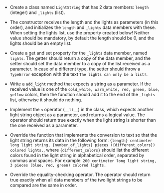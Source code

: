 * Create a class named `LightString` that has 2 data members: `length` (integer) and `_lights` (list).

* The constructor receives the length and the lights as parameters (in this order), and initializes the `length` and `_lights` data members with these. When setting the lights list, use the property created below! Neither value should be mandatory, by default the length should be 0, and the lights should be an empty list.

* Create a get and set property for the `_lights` data member, named `lights`. The getter should return a copy of the data member, and the setter should set the data member to a copy of the list received as a parameter. In case of a different type, the setter should throw a `TypeError` exception with the text `The lights can only be a list!`.

* Write a `add_light` method that expects a string as a parameter. If the received value is one of the `cold_white, warm_white, red, green, blue, yellow` colors, then the function should add it to the end of the `_lights` list, otherwise it should do nothing.

* Implement the `<` operator (`__lt__`) in the class, which expects another light string object as a parameter, and returns a logical value. The operator should return true exactly when the light string is shorter than the one received as a parameter.

* Override the function that implements the conversion to text so that the light string returns its data in the following form: `{length} centimeter long light string, {number_of_lights} pieces ({different_colors}) colored lights.`, where `{different_colors}` should list the different colors found in the light string in alphabetical order, separated by commas and spaces. For example: `200 centimeter long light string, 3 pieces (blue, red, green) colored lights.`

* Override the equality-checking operator. The operator should return true exactly when all data members of the two light strings to be compared are the same in order.